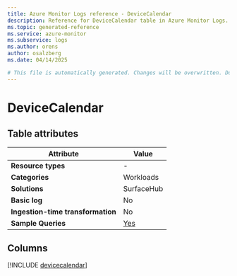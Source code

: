 ```yaml
---
title: Azure Monitor Logs reference - DeviceCalendar
description: Reference for DeviceCalendar table in Azure Monitor Logs.
ms.topic: generated-reference
ms.service: azure-monitor
ms.subservice: logs
ms.author: orens
author: osalzberg
ms.date: 04/14/2025

# This file is automatically generated. Changes will be overwritten. Do not change this file directly.
---
```


# DeviceCalendar




## Table attributes

|Attribute|Value|
|---|---|
|**Resource types**|-|
|**Categories**|Workloads|
|**Solutions**| SurfaceHub|
|**Basic log**|No|
|**Ingestion-time transformation**|No|
|**Sample Queries**|[Yes](/azure/azure-monitor/reference/queries/devicecalendar)|



## Columns
  
[!INCLUDE [devicecalendar](~/reusable-content/ce-skilling/azure/includes/azure-monitor/reference/tables/devicecalendar-include.md)]
